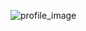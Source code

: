 ![profile_image](https://avatars.githubusercontent.com/u/97258822?s=400&u=b8f59bd71c59b6bc50e3525becafca4581f490be&v=4)
